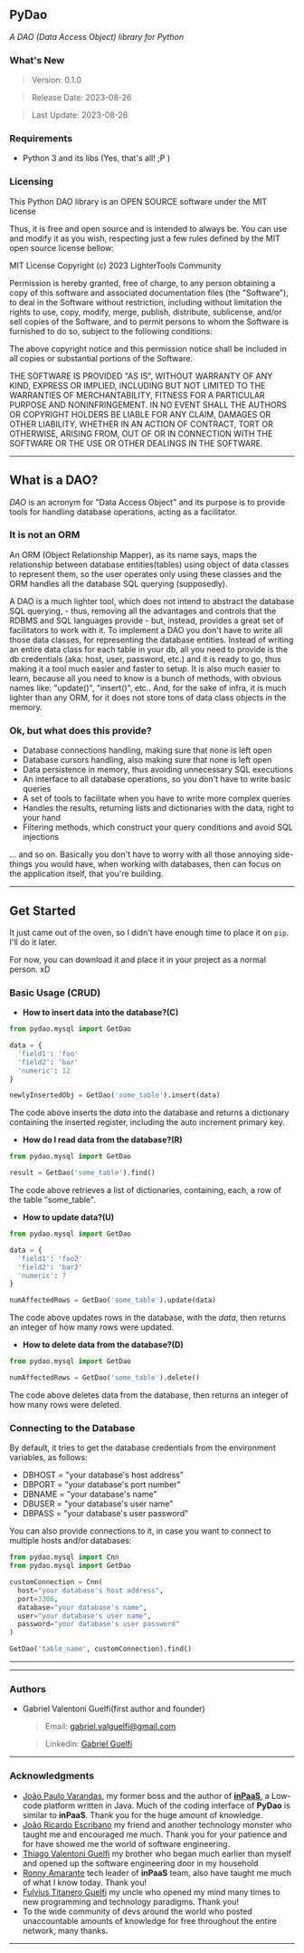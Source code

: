 ## PyDao ##

*A DAO (Data Access Object) library for Python*

### What's New ###

> Version: 0.1.0

> Release Date: 2023-08-26

> Last Update: 2023-08-26

### Requirements ###
* Python 3 and its libs (Yes, that's all! ;P )

### Licensing ###
This Python DAO library is an OPEN SOURCE software under the MIT license

Thus, it is free and open source and is intended to always be. You can use and modify it as you wish, respecting just a few rules defined by the MIT open source license bellow:

MIT License
Copyright (c) 2023 LighterTools Community

Permission is hereby granted, free of charge, to any person obtaining a copy of this software and associated documentation files (the "Software"), to deal in the Software without restriction, including without limitation the rights to use, copy, modify, merge, publish, distribute, sublicense, and/or sell copies of the Software, and to permit persons to whom the Software is furnished to do so, subject to the following conditions:

The above copyright notice and this permission notice shall be included in all copies or substantial portions of the Software.

THE SOFTWARE IS PROVIDED "AS IS", WITHOUT WARRANTY OF ANY KIND, EXPRESS OR IMPLIED, INCLUDING BUT NOT LIMITED TO THE WARRANTIES OF MERCHANTABILITY, FITNESS FOR A PARTICULAR PURPOSE AND NONINFRINGEMENT. IN NO EVENT SHALL THE AUTHORS OR COPYRIGHT HOLDERS BE LIABLE FOR ANY CLAIM, DAMAGES OR OTHER LIABILITY, WHETHER IN AN ACTION OF CONTRACT, TORT OR OTHERWISE, ARISING FROM, OUT OF OR IN CONNECTION WITH THE SOFTWARE OR THE USE OR OTHER DEALINGS IN THE SOFTWARE.

---

## What is a DAO? ##
*DAO* is an acronym for "Data Access Object" and its purpose is to provide tools for handling database operations, acting as a facilitator.

### It is not an ORM ###
An ORM (Object Relationship Mapper), as its name says, maps the relationship between database entities(tables) using object of data classes to represent them, so the user operates only using these classes and the ORM handles all the database SQL querying (supposedly).

A DAO is a much lighter tool, which does not intend to abstract the database SQL querying, - thus, removing all the advantages and controls that the RDBMS and SQL languages provide - but, instead, provides a great set of facilitators to work with it. To implement a DAO you don't have to write all those data classes, for representing the database entities. Instead of writing an entire data class for each table in your db, all you need to provide is the db credentials (aka: host, user, password, etc.) and it is ready to go, thus making it a tool much easier and faster to setup. It is also much easier to learn, because all you need to know is a bunch of methods, with obvious names like: "update()", "insert()", etc.. And, for the sake of infra, it is much lighter than any ORM, for it does not store tons of data class objects in the memory.

### Ok, but what does this provide? ###
* Database connections handling, making sure that none is left open
* Database cursors handling, also making sure that none is left open
* Data persistence in memory, thus avoiding unnecessary SQL executions
* An interface to all database operations, so you don't have to write basic queries
* A set of tools to facilitate when you have to write more complex queries
* Handles the results, returning lists and dictionaries with the data, right to your hand
* Filtering methods, which construct your query conditions and avoid SQL injections

... and so on. Basically you don't have to worry with all those annoying side-things you would have, when working with databases, then can focus on the application itself, that you're building.

---

## Get Started ##
It just came out of the oven, so I didn't have enough time to place it on `pip`. I'll do it later.

For now, you can download it and place it in your project as a normal person. xD

### Basic Usage (CRUD) ###

* **How to insert data into the database?(C)**

```python 
from pydao.mysql import GetDao

data = {
  'field1': 'foo'
  'field2': 'bar'
  'numeric': 12
}

newlyInsertedObj = GetDao('some_table').insert(data)
```
The code above inserts the *data* into the database and returns a dictionary containing the inserted register, including the auto increment primary key.

* **How do I read data from the database?(R)**

```python 
from pydao.mysql import GetDao

result = GetDao('some_table').find()
```
The code above retrieves a list of dictionaries, containing, each, a row of the table "some_table".


* **How to update data?(U)**

```python 
from pydao.mysql import GetDao

data = {
  'field1': 'foo2'
  'field2': 'bar2'
  'numeric': 7
}

numAffectedRows = GetDao('some_table').update(data)
```
The code above updates rows in the database, with the *data*, then returns an integer of how many rows were updated.

* **How to delete data from the database?(D)**

```python 
from pydao.mysql import GetDao

numAffectedRows = GetDao('some_table').delete()
```
The code above deletes data from the database, then returns an integer of how many rows were deleted.

### Connecting to the Database ###
By default, it tries to get the database credentials from the environment variables, as follows:
* DBHOST = "your database's host address"
* DBPORT = "your database's port number"
* DBNAME = "your database's name"
* DBUSER = "your database's user name"
* DBPASS = "your database's user password"

You can also provide connections to it, in case you want to connect to multiple hosts and/or databases:

```python
from pydao.mysql import Cnn
from pydao.mysql import GetDao

customConnection = Cnn(
  host="your database's host address",
  port=3306,
  database="your database's name",
  user="your database's user name",
  password="your database's user password"
)

GetDao('table_name', customConnection).find()
```

---

---

### Authors ###
* Gabriel Valentoni Guelfi(first author and founder)
  > Email: gabriel.valguelfi@gmail.com

  > Linkedin: [Gabriel Guelfi](https://www.linkedin.com/in/gabriel-valentoni-guelfi/)

---

### Acknowledgments ###
* [João Paulo Varandas](https://www.linkedin.com/in/joaovarandas/), my former boss and the author of **[inPaaS](https://www.inpaas.com/)**, a Low-code platform written in Java. Much of the coding interface of **PyDao** is similar to **inPaaS**. Thank you for the huge amount of knowledge.
* [João Ricardo Escribano](https://www.linkedin.com/in/joaoescribano/) my friend and another technology monster who taught me and encouraged me much. Thank you for your patience and for have showed me the world of software engineering.
* [Thiago Valentoni Guelfi](https://www.linkedin.com/in/thiago-valentoni-guelfi-198a4174/) my brother who began much earlier than myself and opened up the software engineering door in my household
* [Ronny Amarante](https://www.linkedin.com/in/ronnyamarante/) tech leader of **inPaaS** team, also have taught me much of what I know today. Thank you!
* [Fulvius Titanero Guelfi](https://www.linkedin.com/in/fulviusguelfi/) my uncle who opened my mind many times to new programming and technology paradigms. Thank you!
* To the wide community of devs around the world who posted unaccountable amounts of knowledge for free throughout the entire network, many thanks.

---